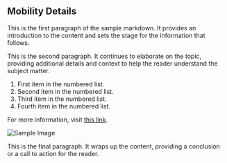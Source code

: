 ## Mobility Details

This is the first paragraph of the sample markdown. It provides an introduction to the content and sets the stage for the information that follows.

This is the second paragraph. It continues to elaborate on the topic, providing additional details and context to help the reader understand the subject matter.

1. First item in the numbered list.
2. Second item in the numbered list.
3. Third item in the numbered list.
4. Fourth item in the numbered list.

For more information, visit [this link](https://example.com).

![Sample Image](https://via.placeholder.com/150)

This is the final paragraph. It wraps up the content, providing a conclusion or a call to action for the reader.

